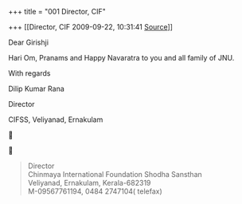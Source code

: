 +++
title = "001 Director, CIF"

+++
[[Director, CIF	2009-09-22, 10:31:41 [Source](https://groups.google.com/g/bvparishat/c/N1lX-3wDTKQ)]]



Dear Girishji

Hari Om, Pranams and Happy Navaratra to you and all family of JNU.



With regards



Dilip Kumar Rana

Director

CIFSS, Veliyanad, Ernakulam  
  






> Director  
> Chinmaya International Foundation Shodha Sansthan  
> Veliyanad, Ernakulam, Kerala-682319  
> M-09567761194, 0484 2747104( telefax)

